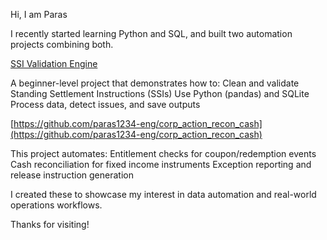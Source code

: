Hi, I am Paras

I recently started learning Python and SQL, and built two automation projects combining both.

[SSI Validation Engine](https://github.com/paras1234-eng/ssi-validation-engine)

A beginner-level project that demonstrates how to:
Clean and validate Standing Settlement Instructions (SSIs)
Use Python (pandas) and SQLite
Process data, detect issues, and save outputs

[https://github.com/paras1234-eng/corp_action_recon_cash](https://github.com/paras1234-eng/corp_action_recon_cash)

This project automates:
Entitlement checks for coupon/redemption events
Cash reconciliation for fixed income instruments
Exception reporting and release instruction generation

I created these to showcase my interest in data automation and real-world operations workflows.

Thanks for visiting!
